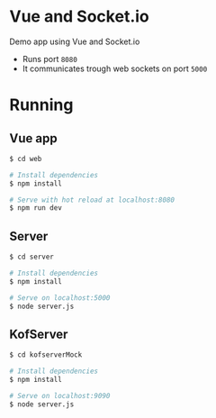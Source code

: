 # Vue and Socket.io

Demo app using Vue and Socket.io

- Runs port `8080`
- It communicates trough web sockets on port `5000`

# Running

## Vue app

```bash
$ cd web

# Install dependencies
$ npm install

# Serve with hot reload at localhost:8080
$ npm run dev
```

## Server

```bash
$ cd server

# Install dependencies
$ npm install

# Serve on localhost:5000
$ node server.js
```

## KofServer

```bash
$ cd kofserverMock

# Install dependencies
$ npm install

# Serve on localhost:9090
$ node server.js
```